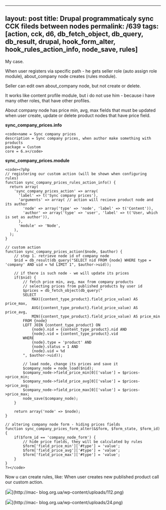 ---
layout: post
title: Drupal programmaticaly sync CCK fileds between nodes
permalink: /639
tags: [action, cck, d6, db_fetch_object, db_query, db_result, drupal, hook_form_alter, hook_rules_action_info, node_save, rules]
----

My case.


When user registers via specific path - he gets seller role (auto assign role
module), about_company node creates (rules module).


Seller can edit own about_company node, but not create or delete.


It works like content profile module, but i do not use him - because i have
many other roles, that have other profiles.


About company node has price min, avg, max fields that must be updated when
user create, update or delete product nodes that have price field.


**sync_company_prices.info**

    
    <code>name = Sync company prices
    description = Sync company prices, when author make something with products
    package = Custom
    core = 6.x</code>


**sync_company_prices.module**

    
    <code><?php
    // registering our custom action (will be shown when configuring rules)
    function sync_company_prices_rules_action_info() {
      return array(
        'sync_company_prices_action' => array(
          'label' => t('Sync company prices'),
          'arguments' => array( // action will recieve product node and its author
            'node' => array('type' => 'node', 'label' => t('Content')),
            'author' => array('type' => 'user', 'label' => t('User, which is set as author')),
          ),
          'module' => 'Node',
        ),
      );
    }
    
    // custom action
    function sync_company_prices_action($node, $author) {
    	// step 1. retrieve node id of company node
    	$nid = db_result(db_query("SELECT nid FROM {node} WHERE type = 'company' AND uid = %d LIMIT 1", $author->uid));
    
    	// if there is such node - we will update its prices
    	if($nid) {
    		// fetch price min, avg, max from company products
    		// selecting prices from published products by user id
    		$prices = db_fetch_object(db_query("
    		SELECT
    			MAX({content_type_product}.field_price_value) AS price_max,
    			AVG({content_type_product}.field_price_value) AS price_avg,
    			MIN({content_type_product}.field_price_value) AS price_min
    		FROM {node}
    		LEFT JOIN {content_type_product} ON
    			{node}.nid = {content_type_product}.nid AND
    			{node}.vid = {content_type_product}.vid
    		WHERE
    			{node}.type = 'product' AND
    			{node}.status = 1 AND
    			{node}.uid = %d
    		", $author->uid));
    
    		// load node, change its prices and save it
    		$company_node = node_load($nid);
    		$company_node->field_price_min[0]['value'] = $prices->price_min;
    		$company_node->field_price_avg[0]['value'] = $prices->price_avg;
    		$company_node->field_price_max[0]['value'] = $prices->price_max;
    		node_save($company_node);		
    	}
    
    	return array('node' => $node);
    }
    
    // altering company node form - hiding prices fields
    function sync_company_prices_form_alter(&$form, $form_state, $form_id) {
    	if($form_id == 'company_node_form') {
    		// hide price fields, they will be calculated by rules
    		$form['field_price_min']['#type'] = 'value';
    		$form['field_price_avg']['#type'] = 'value';
    		$form['field_price_max']['#type'] = 'value';
    	}
    }
    ?></code>


Now u can create rules, like: When user creates new published product call our
custom action.


[![](http://mac-blog.org.ua/wp-content/uploads/112-300x61.png)](http://mac-
blog.org.ua/wp-content/uploads/112.png)


[![](http://mac-blog.org.ua/wp-content/uploads/24-300x289.png)](http://mac-
blog.org.ua/wp-content/uploads/24.png)

